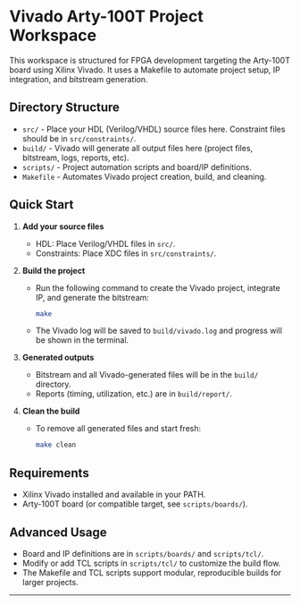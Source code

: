 # Vivado Arty-100T Project Workspace

This workspace is structured for FPGA development targeting the Arty-100T board using Xilinx Vivado. It uses a Makefile to automate project setup, IP integration, and bitstream generation.

## Directory Structure
- `src/` - Place your HDL (Verilog/VHDL) source files here. Constraint files should be in `src/constraints/`.
- `build/` - Vivado will generate all output files here (project files, bitstream, logs, reports, etc).
- `scripts/` - Project automation scripts and board/IP definitions.
- `Makefile` - Automates Vivado project creation, build, and cleaning.

## Quick Start

1. **Add your source files**
   - HDL: Place Verilog/VHDL files in `src/`.
   - Constraints: Place XDC files in `src/constraints/`.

2. **Build the project**
   - Run the following command to create the Vivado project, integrate IP, and generate the bitstream:
     ```bash
     make
     ```
   - The Vivado log will be saved to `build/vivado.log` and progress will be shown in the terminal.

3. **Generated outputs**
   - Bitstream and all Vivado-generated files will be in the `build/` directory.
   - Reports (timing, utilization, etc.) are in `build/report/`.

4. **Clean the build**
   - To remove all generated files and start fresh:
     ```bash
     make clean
     ```

## Requirements
- Xilinx Vivado installed and available in your PATH.
- Arty-100T board (or compatible target, see `scripts/boards/`).

## Advanced Usage
- Board and IP definitions are in `scripts/boards/` and `scripts/tcl/`.
- Modify or add TCL scripts in `scripts/tcl/` to customize the build flow.
- The Makefile and TCL scripts support modular, reproducible builds for larger projects.

---
